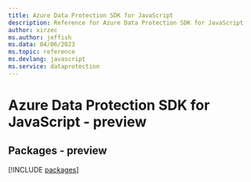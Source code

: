 ```yaml
---
title: Azure Data Protection SDK for JavaScript
description: Reference for Azure Data Protection SDK for JavaScript
author: xirzec
ms.author: jeffish
ms.data: 04/06/2023
ms.topic: reference
ms.devlang: javascript
ms.service: dataprotection
---
```

# Azure Data Protection SDK for JavaScript - preview
## Packages - preview
[!INCLUDE [packages](data-protection-index.md)]